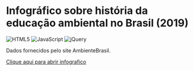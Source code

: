 # **Infográfico sobre história da educação ambiental no Brasil (2019)**

![HTML5](https://img.shields.io/badge/html5-%23E34F26.svg?style=for-the-badge&logo=html5&logoColor=white)
![JavaScript](https://img.shields.io/badge/javascript-%23323330.svg?style=for-the-badge&logo=javascript&logoColor=%23F7DF1E)
![jQuery](https://img.shields.io/badge/jquery-%230769AD.svg?style=for-the-badge&logo=jquery&logoColor=white)


Dados fornecidos pelo site AmbienteBrasil.



[Clique aqui para abrir infografico](https://43d.github.io/infographic_ecosystem/)
